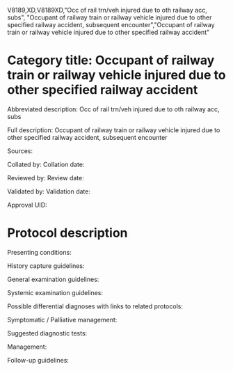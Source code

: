 V8189,XD,V8189XD,"Occ of rail trn/veh injured due to oth railway acc, subs", "Occupant of railway train or railway vehicle injured due to other specified railway accident, subsequent encounter","Occupant of railway train or railway vehicle injured due to other specified railway accident"
# Category title: Occupant of railway train or railway vehicle injured due to other specified railway accident

Abbreviated description: Occ of rail trn/veh injured due to oth railway acc, subs

Full description: Occupant of railway train or railway vehicle injured due to other specified railway accident, subsequent encounter

Sources:

Collated by:
Collation date:

Reviewed by:
Review date:

Validated by:
Validation date:

Approval UID:

# Protocol description

Presenting conditions:

History capture guidelines:

General examination guidelines:

Systemic examination guidelines:

Possible differential diagnoses with links to related protocols:

Symptomatic / Palliative management:

Suggested diagnostic tests:

Management:

Follow-up guidelines:
